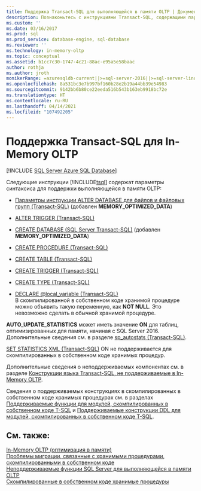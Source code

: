 ```yaml
---
title: Поддержка Transact-SQL для выполняющейся в памяти OLTP | Документация Майкрософт
description: Познакомьтесь с инструкциями Transact-SQL, содержащими параметры синтаксиса для поддержки выполняющейся в памяти OLTP. Используйте ссылки на дополнительные справочные данные о поддерживаемых функциях.
ms.custom: ''
ms.date: 03/16/2017
ms.prod: sql
ms.prod_service: database-engine, sql-database
ms.reviewer: ''
ms.technology: in-memory-oltp
ms.topic: conceptual
ms.assetid: b1cc7c30-1747-4c21-88ac-e95a5e58baac
author: rothja
ms.author: jroth
monikerRange: =azuresqldb-current||>=sql-server-2016||>=sql-server-linux-2017||=azuresqldb-mi-current
ms.openlocfilehash: 8a531bc3e7b997bf160b28e2b19a44bb39e54983
ms.sourcegitcommit: 9142bb6b80ce22eeda516b543b163eb9918bc72e
ms.translationtype: HT
ms.contentlocale: ru-RU
ms.lasthandoff: 04/14/2021
ms.locfileid: "107492205"
---
```

# <a name="transact-sql-support-for-in-memory-oltp"></a>Поддержка Transact-SQL для In-Memory OLTP
[!INCLUDE [SQL Server Azure SQL Database](../../includes/applies-to-version/sql-asdb.md)]

  Следующие инструкции [!INCLUDE[tsql](../../includes/tsql-md.md)] содержат параметры синтаксиса для поддержки выполняющейся в памяти OLTP:  
  
-   [Параметры инструкции ALTER DATABASE для файлов и файловых групп (Transact-SQL)](../../t-sql/statements/alter-database-transact-sql-file-and-filegroup-options.md) (добавлен **MEMORY_OPTIMIZED_DATA**)  
  
-   [ALTER TRIGGER (Transact-SQL)](../../t-sql/statements/alter-trigger-transact-sql.md)  
  
-   [CREATE DATABASE (SQL Server Transact-SQL)](../../t-sql/statements/create-database-transact-sql.md) (добавлен **MEMORY_OPTIMIZED_DATA**)  
  
-   [CREATE PROCEDURE (Transact-SQL)](../../t-sql/statements/create-procedure-transact-sql.md)  
  
-   [CREATE TABLE (Transact-SQL)](../../t-sql/statements/create-table-transact-sql.md)  
  
-   [CREATE TRIGGER (Transact-SQL)](../../t-sql/statements/create-trigger-transact-sql.md)  
  
-   [CREATE TYPE (Transact-SQL)](../../t-sql/statements/create-type-transact-sql.md)  
  
-   [DECLARE @local_variable (Transact-SQL)](../../t-sql/language-elements/declare-local-variable-transact-sql.md)   
    В скомпилированной в собственном коде хранимой процедуре можно объявить такую переменную, как **NOT NULL**. Это невозможно сделать в обычной хранимой процедуре.  
  
 **AUTO_UPDATE_STATISTICS** может иметь значение **ON** для таблиц, оптимизированных для памяти, начиная с SQL Server 2016. Дополнительные сведения см. в разделе [sp_autostats (Transact-SQL)](../../relational-databases/system-stored-procedures/sp-autostats-transact-sql.md).  
  
 [SET STATISTICS XML (Transact-SQL)](../../t-sql/statements/set-statistics-xml-transact-sql.md) ON не поддерживается для скомпилированных в собственном коде хранимых процедур.  
  
 Дополнительные сведения о неподдерживаемых компонентах см. в разделе [Конструкции языка Transact-SQL, не поддерживаемые в In-Memory OLTP](../../relational-databases/in-memory-oltp/transact-sql-constructs-not-supported-by-in-memory-oltp.md).  
  
 Сведения о поддерживаемых конструкциях в скомпилированных в собственном коде хранимых процедурах см. в разделах [Поддерживаемые функции для модулей, скомпилированных в собственном коде T-SQL](../../relational-databases/in-memory-oltp/supported-features-for-natively-compiled-t-sql-modules.md) и [Поддерживаемые конструкции DDL для модулей, скомпилированных в собственном коде T-SQL](../../relational-databases/in-memory-oltp/supported-ddl-for-natively-compiled-t-sql-modules.md).  
  
## <a name="see-also"></a>См. также:  
 [In-Memory OLTP (оптимизация в памяти)](../../relational-databases/in-memory-oltp/in-memory-oltp-in-memory-optimization.md)   
 [Проблемы миграции, связанные с хранимыми процедурами, скомпилированными в собственном коде](./a-guide-to-query-processing-for-memory-optimized-tables.md)   
 [Неподдерживаемые функции SQL Server для выполняющейся в памяти OLTP](../../relational-databases/in-memory-oltp/unsupported-sql-server-features-for-in-memory-oltp.md)   
 [Скомпилированные в собственном коде хранимые процедуры](./a-guide-to-query-processing-for-memory-optimized-tables.md)  
  
